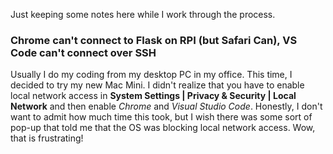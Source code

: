 Just keeping some notes here while I work through the process.

### Chrome can't connect to Flask on RPI (but Safari Can), VS Code can't connect over SSH ###
Usually I do my coding from my desktop PC in my office. This time, I decided to try my new Mac Mini. I didn't realize that you have to enable local network access in **System Settings | Privacy & Security | Local Network** and then enable *Chrome* and *Visual Studio Code*. Honestly, I don't want to admit how much time this took, but I wish there was some sort of pop-up that told me that the OS was blocking local network access. Wow, that is frustrating! 